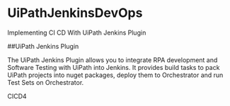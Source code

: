 # UiPathJenkinsDevOps
Implementing CI CD With UiPath Jenkins Plugin


##UiPath Jenkins Plugin

The UiPath Jenkins Plugin allows you to integrate RPA development and Software Testing with UiPath into Jenkins.
It provides build tasks to pack UiPath projects into nuget packages, deploy them to Orchestrator and run Test Sets on Orchestrator.

CICD4
